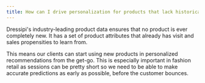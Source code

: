 ```yaml
---
title: How can I drive personalization for products that lack historical data?
---
```

Dressipi's industry-leading product data ensures that no product is ever completely new. It has a set of product attributes that already has visit and sales propensities to learn from.

This means our clients can start using new products in personalized recommendations from the get-go. This is especially important in fashion retail as sessions can be pretty short so we need to be able to make accurate predictions as early as possible, before the customer bounces.
